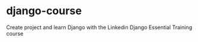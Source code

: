 # django-course
 Create project and learn Django with the Linkedin Django Essential Training course
